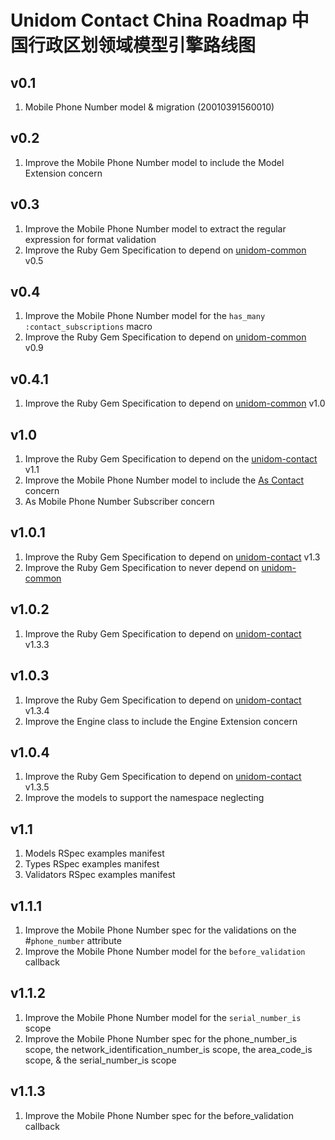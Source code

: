 # Unidom Contact China Roadmap 中国行政区划领域模型引擎路线图

## v0.1
1. Mobile Phone Number model & migration (20010391560010)

## v0.2
1. Improve the Mobile Phone Number model to include the Model Extension concern

## v0.3
1. Improve the Mobile Phone Number model to extract the regular expression for format validation
2. Improve the Ruby Gem Specification to depend on [unidom-common](https://github.com/topbitdu/unidom-common) v0.5

## v0.4
1. Improve the Mobile Phone Number model for the ``has_many :contact_subscriptions`` macro
2. Improve the Ruby Gem Specification to depend on [unidom-common](https://github.com/topbitdu/unidom-common) v0.9

## v0.4.1
1. Improve the Ruby Gem Specification to depend on [unidom-common](https://github.com/topbitdu/unidom-common) v1.0

## v1.0
1. Improve the Ruby Gem Specification to depend on the [unidom-contact](https://github.com/topbitdu/unidom-contact) v1.1
2. Improve the Mobile Phone Number model to include the [As Contact](https://github.com/topbitdu/unidom-contact) concern
3. As Mobile Phone Number Subscriber concern

## v1.0.1
1. Improve the Ruby Gem Specification to depend on [unidom-contact](https://github.com/topbitdu/unidom-contact) v1.3
2. Improve the Ruby Gem Specification to never depend on [unidom-common](https://github.com/topbitdu/unidom-common)

## v1.0.2
1. Improve the Ruby Gem Specification to depend on [unidom-contact](https://github.com/topbitdu/unidom-contact) v1.3.3

## v1.0.3
1. Improve the Ruby Gem Specification to depend on [unidom-contact](https://github.com/topbitdu/unidom-contact) v1.3.4
2. Improve the Engine class to include the Engine Extension concern

## v1.0.4
1. Improve the Ruby Gem Specification to depend on [unidom-contact](https://github.com/topbitdu/unidom-contact) v1.3.5
2. Improve the models to support the namespace neglecting

## v1.1
1. Models RSpec examples manifest
2. Types RSpec examples manifest
3. Validators RSpec examples manifest

## v1.1.1
1. Improve the Mobile Phone Number spec for the validations on the #``phone_number`` attribute
2. Improve the Mobile Phone Number model for the ``before_validation`` callback

## v1.1.2
1. Improve the Mobile Phone Number model for the ``serial_number_is`` scope
2. Improve the Mobile Phone Number spec for the phone_number_is scope, the network_identification_number_is scope, the area_code_is scope, & the serial_number_is scope

## v1.1.3
1. Improve the Mobile Phone Number spec for the before_validation callback
